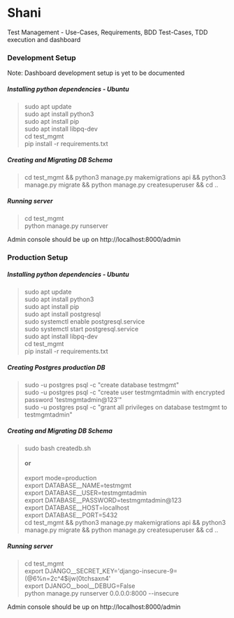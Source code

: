 # Shani

Test Management - Use-Cases, Requirements, BDD Test-Cases, TDD execution and dashboard

### **Development Setup**

Note: Dashboard development setup is yet to be documented

##### **Installing python dependencies - Ubuntu**<br>

> sudo apt update</br>
> sudo apt install python3</br>
> sudo apt install pip</br>
> sudo apt install libpq-dev</br>
> cd test_mgmt</br>
> pip install -r requirements.txt</br>

##### **Creating and Migrating DB Schema**</br>

> cd test_mgmt && python3 manage.py makemigrations api && python3 manage.py migrate && python manage.py createsuperuser
> && cd ..</br>

##### **Running server**

> cd test_mgmt</br>
> python manage.py runserver</br>

Admin console should be up on http://localhost:8000/admin

### **Production Setup**

##### **Installing python dependencies - Ubuntu**<br>

> sudo apt update</br>
> sudo apt install python3</br>
> sudo apt install pip</br>
> sudo apt install postgresql</br>
> sudo systemctl enable postgresql.service </br>
> sudo systemctl start postgresql.service </br>
> sudo apt install libpq-dev</br>
> cd test_mgmt</br>
> pip install -r requirements.txt</br>

##### **Creating Postgres production DB**</br>

> sudo -u postgres psql -c "create database testmgmt"</br>
> sudo -u postgres psql -c "create user testmgmtadmin with encrypted password 'testmgmtadmin@123'"</br>
> sudo -u postgres psql -c "grant all privileges on database testmgmt to testmgmtadmin"</br>

##### **Creating and Migrating DB Schema**</br>

> sudo bash createdb.sh</br></br>
> **or**</br></br>
> export mode=production</br>
> export DATABASE__NAME=testmgmt</br>
> export DATABASE__USER=testmgmtadmin</br>
> export DATABASE__PASSWORD=testmgmtadmin@123</br>
> export DATABASE__HOST=localhost</br>
> export DATABASE__PORT=5432</br>
> cd test_mgmt && python3 manage.py makemigrations api && python3 manage.py migrate && python manage.py createsuperuser
> && cd ..</br>

##### **Running server**

> cd test_mgmt</br>
> export DJANGO__SECRET_KEY='django-insecure-9=(@6%n=2c^$4%b1-0!7-k+=vjeo8pub3r&$$ijw(0tchsaxn4'</br>
> export DJANGO__bool__DEBUG=False</br>
> python manage.py runserver 0.0.0.0:8000 --insecure</br>

Admin console should be up on http://localhost:8000/admin

